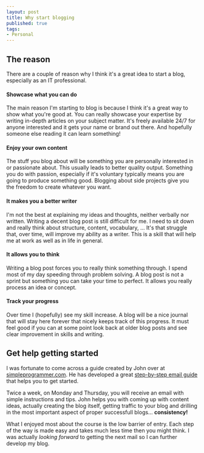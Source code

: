 ```yaml
---
layout: post
title: Why start blogging
published: true
tags:
- Personal
---
```


## The reason

There are a couple of reason why I think it's a great idea to start a blog, especially as an IT professional. 

#### Showcase what you can do

The main reason I'm starting to blog is because I think it's a great way to show what you're good at. You can really showcase your expertise by writing in-depth articles on your subject matter. It's freely available 24/7 for anyone interested and it gets your name or brand out there. And hopefully someone else reading it can learn something!

#### Enjoy your own content

The stuff you blog about will be something you are personally interested in or passionate about. This usually leads to better quality output. Something you do with passion, especially if it's voluntary typically means you are going to produce something good. Blogging about side projects give you the freedom to create whatever you want. 

#### It makes you a better writer

I'm not the best at explaining my ideas and thoughts, neither verbally nor written. Writing a decent blog post is still difficult for me. I need to sit down and really think about structure, content, vocabulary, ...  It's that struggle that, over time, will improve my ability as a writer. This is a skill that will help me at work as well as in life in general. 

#### It allows you to think

Writing a blog post forces you to really think something through. I spend most of my day speeding through problem solving. A blog post is not a sprint but something you can take your time to perfect. It allows you really process an idea or concept.

#### Track your progress

Over time I (hopefully) see my skill increase. A blog will be a nice journal that will stay here forever that nicely keeps track of this progress. It must feel good if you can at some point look back at older blog posts and see clear improvement in skills and writing.

## Get help getting started

I was fortunate to come across a guide created by John over at [simpleprogrammer.com](https://simpleprogrammer.com). He has developed a great [step-by-step email guide](https://simpleprogrammer.com/lp/create-your-blog-1/) that helps you to get started. 

Twice a week, on Monday and Thursday, you will receive an email with simple instructions and tips. John helps you with coming up with content ideas, actually creating the blog itself, getting traffic to your blog and drilling in the most important aspect of proper successfull blogs... **consistency!**

What I enjoyed most about the course is the low barrier of entry. Each step of the way is made easy and takes much less time then you might think. I was actually *looking forward* to getting the next mail so I can further develop my blog. 


